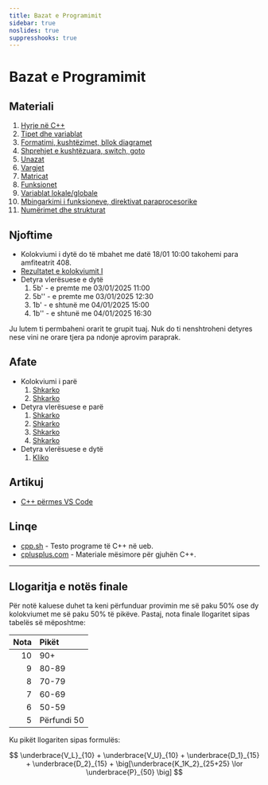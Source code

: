 ```yaml
---
title: Bazat e Programimit
sidebar: true
noslides: true
suppresshooks: true
---
```


# Bazat e Programimit

## Materiali

1. [Hyrje në C++](/lendet/gjuhe-programuese/java1)
2. [Tipet dhe variablat](/lendet/gjuhe-programuese/java2)
3. [Formatimi, kushtëzimet, bllok diagramet](/lendet/gjuhe-programuese/java3) 
4. [Shprehjet e kushtëzuara, switch, goto](/lendet/gjuhe-programuese/java4)
5. [Unazat](/lendet/gjuhe-programuese/java5) 
6. [Vargjet](/lendet/gjuhe-programuese/java6)
7. [Matricat](/lendet/gjuhe-programuese/java7)
8. [Funksionet](/lendet/gjuhe-programuese/java8)
9. [Variablat lokale/globale](/lendet/gjuhe-programuese/java9)
10. [Mbingarkimi i funksioneve, direktivat paraprocesorike](/lendet/gjuhe-programuese/java10)
11. [Numërimet dhe strukturat](/lendet/gjuhe-programuese/java11)

## Njoftime
- Kolokviumi i dytë do të mbahet me datë 18/01 10:00 takohemi para amfiteatrit 408.
-  [Rezultatet e kolokviumit I](/lendet/gjuhe-programuese/kolokviumi1)
- Detyra vlerësuese e dytë
    1. 5b' - e premte me 03/01/2025 11:00
    2. 5b'' - e premte me 03/01/2025 12:30
    3. 1b' - e shtunë me 04/01/2025 15:00
    4. 1b'' - e shtunë me 04/01/2025 16:30
  
Ju lutem ti permbaheni orarit te grupit tuaj. Nuk do ti nenshtroheni detyres nese vini ne orare tjera pa ndonje aprovim paraprak.

  

## Afate

- Kolokviumi i parë
    1. [Shkarko](/lendet/gjuhe-programuese/afate/kolokviumi_2019.pdf)
    2. [Shkarko](/lendet/gjuhe-programuese/afate/kolokviumi_2023.pdf)
- Detyra vlerësuese e parë
    1. [Shkarko](/lendet/gjuhe-programuese/afate/d1_a.png)
    2. [Shkarko](/lendet/gjuhe-programuese/afate/d1_b.png)
    3. [Shkarko](/lendet/gjuhe-programuese/afate/d1_c.png)
    4. [Shkarko](/lendet/gjuhe-programuese/afate/d1_d.png)
- Detyra vlerësuese e dytë
    1. [Kliko](/lendet/gjuhe-programuese/detyra2)

## Artikuj

- [C++ përmes VS Code](/lendet/gjuhe-programuese/vs-code)

## Linqe

- [cpp.sh](http://cpp.sh/) - Testo programe të C++ në ueb.
- [cplusplus.com](http://www.cplusplus.com/doc/tutorial/) - Materiale mësimore për gjuhën C++.

---

## Llogaritja e notës finale

Për notë kaluese duhet ta keni përfunduar provimin me së paku 50% ose dy kolokviumet me së paku 50% të pikëve. Pastaj, nota finale llogaritet sipas tabelës së mëposhtme:

| Nota | Pikët       |
| ---: | :---------- |
|   10 | 90+         |
|    9 | 80-89       |
|    8 | 70-79       |
|    7 | 60-69       |
|    6 | 50-59       |
|    5 | Përfundi 50 |

Ku pikët llogariten sipas formulës:

$$
\underbrace{V_L}_{10} + \underbrace{V_U}_{10} + \underbrace{D_1}_{15} + \underbrace{D_2}_{15} + \big[\underbrace{K_1K_2}_{25+25} \lor \underbrace{P}_{50} \big]
$$
